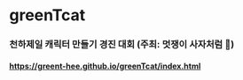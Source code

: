 # greenTcat
### 천하제일 캐릭터 만들기 경진 대회 (주최: 멋쟁이 사자처럼 🦁) 
#### https://greent-hee.github.io/greenTcat/index.html
